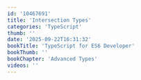 ```yaml
---
id: '10467691'
title: 'Intersection Types'
categories: 'TypeScript'
thumb: ''
date: '2025-09-22T16:31:32'
bookTitle: 'TypeScript for ES6 Developer'
bookThumb: ''
bookChapter: 'Advanced Types'
videos: ''
---
```

